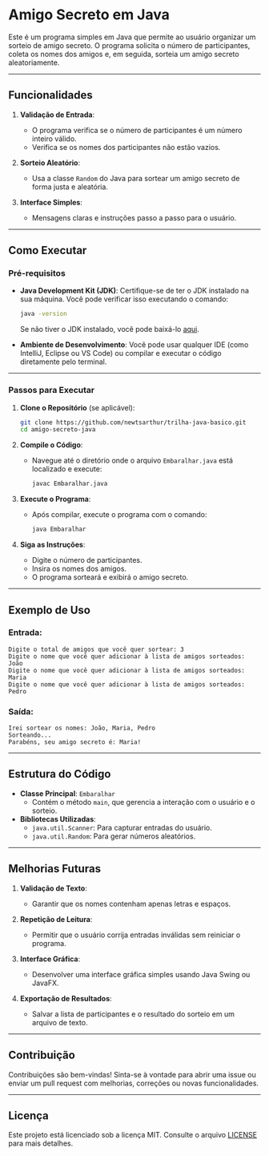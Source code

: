 # Amigo Secreto em Java

Este é um programa simples em Java que permite ao usuário organizar um sorteio de amigo secreto. O programa solicita o número de participantes, coleta os nomes dos amigos e, em seguida, sorteia um amigo secreto aleatoriamente.

---

## Funcionalidades

1. **Validação de Entrada**:
   - O programa verifica se o número de participantes é um número inteiro válido.
   - Verifica se os nomes dos participantes não estão vazios.

2. **Sorteio Aleatório**:
   - Usa a classe `Random` do Java para sortear um amigo secreto de forma justa e aleatória.

3. **Interface Simples**:
   - Mensagens claras e instruções passo a passo para o usuário.

---

## Como Executar

### Pré-requisitos

- **Java Development Kit (JDK)**: Certifique-se de ter o JDK instalado na sua máquina. Você pode verificar isso executando o comando:
  ```bash
  java -version
  ```
  Se não tiver o JDK instalado, você pode baixá-lo [aqui](https://www.oracle.com/java/technologies/javase-downloads.html).

- **Ambiente de Desenvolvimento**: Você pode usar qualquer IDE (como IntelliJ, Eclipse ou VS Code) ou compilar e executar o código diretamente pelo terminal.

---

### Passos para Executar

1. **Clone o Repositório** (se aplicável):
   ```bash
   git clone https://github.com/newtsarthur/trilha-java-basico.git
   cd amigo-secreto-java
   ```

2. **Compile o Código**:
   - Navegue até o diretório onde o arquivo `Embaralhar.java` está localizado e execute:
     ```bash
     javac Embaralhar.java
     ```

3. **Execute o Programa**:
   - Após compilar, execute o programa com o comando:
     ```bash
     java Embaralhar
     ```

4. **Siga as Instruções**:
   - Digite o número de participantes.
   - Insira os nomes dos amigos.
   - O programa sorteará e exibirá o amigo secreto.

---

## Exemplo de Uso

### Entrada:
```
Digite o total de amigos que você quer sortear: 3
Digite o nome que você quer adicionar à lista de amigos sorteados: João
Digite o nome que você quer adicionar à lista de amigos sorteados: Maria
Digite o nome que você quer adicionar à lista de amigos sorteados: Pedro
```

### Saída:
```
Irei sortear os nomes: João, Maria, Pedro
Sorteando...
Parabéns, seu amigo secreto é: Maria!
```

---

## Estrutura do Código

- **Classe Principal**: `Embaralhar`
  - Contém o método `main`, que gerencia a interação com o usuário e o sorteio.
- **Bibliotecas Utilizadas**:
  - `java.util.Scanner`: Para capturar entradas do usuário.
  - `java.util.Random`: Para gerar números aleatórios.

---

## Melhorias Futuras

1. **Validação de Texto**:
   - Garantir que os nomes contenham apenas letras e espaços.

2. **Repetição de Leitura**:
   - Permitir que o usuário corrija entradas inválidas sem reiniciar o programa.

3. **Interface Gráfica**:
   - Desenvolver uma interface gráfica simples usando Java Swing ou JavaFX.

4. **Exportação de Resultados**:
   - Salvar a lista de participantes e o resultado do sorteio em um arquivo de texto.

---

## Contribuição

Contribuições são bem-vindas! Sinta-se à vontade para abrir uma issue ou enviar um pull request com melhorias, correções ou novas funcionalidades.

---

## Licença

Este projeto está licenciado sob a licença MIT. Consulte o arquivo [LICENSE](LICENSE) para mais detalhes.
